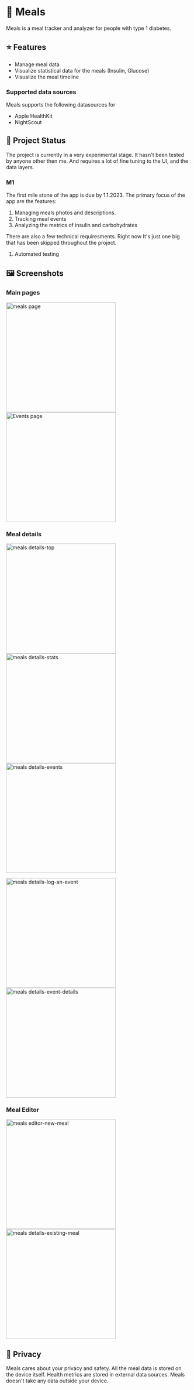 # 🥣 Meals
Meals is a meal tracker and analyzer for people with type 1 diabetes.

## ⭐ Features
- Manage meal data
- Visualize statistical data for the meals (Insulin, Glucose)
- Visualize the meal timeline

### Supported data sources
Meals supports the following datasources for 

- Apple HealthKit
- NightScout

## 🚧 Project Status
The project is currently in a very experimental stage. It hasn't been tested by anyone other then me. And requires a lot of fine tuning to the UI, and the data layers.

### M1
The first mile stone of the app is due by 1.1.2023. 
The primary focus of the app are the features:

1. Managing meals photos and descriptions.
2. Tracking meal events
3. Analyzing the metrics of insulin and carbohydrates

There are also a few technical requiresments. Right now It's just one big that has been skipped throughout the project.
1. Automated testing


## 🖼️ Screenshots

### Main pages
<p>
    <img src="Screenshots/Meals Page.png" alt="meals page" width="300"/>
    <img src="Screenshots/Events Page.png" alt="Events page" width="300"/>
</p>

### Meal details
<p>
    <img src="Screenshots/Meal Details-name,photo,description-stats.png" alt="meals details-top" width="300"/>
    <img src="Screenshots/Meal Details-statistics.png" alt="meals details-stats" width="300"/>
    <img src="Screenshots/Meal Details-events.png" alt="meals details-events" width="300"/>
</p>
<p>
    <img src="Screenshots/Meal Details-log-an-event.png" alt="meals details-log-an-event" width="300"/>
    <img src="Screenshots/Meal Details-event-details.png" alt="meals details-event-details" width="300"/>
</p>

### Meal Editor
<p>
    <img src="Screenshots/Meal Editor-new-meal.png" alt="meals editor-new-meal" width="300"/>
    <img src="Screenshots/Meal Editor-existing-meal.png" alt="meals details-existing-meal" width="300"/>
</p>


## 🔐 Privacy
Meals cares about your privacy and safety. All the meal data is stored on the device itself. 
Health metrics are stored in external data sources. 
Meals doesn't take any data outside your device.
